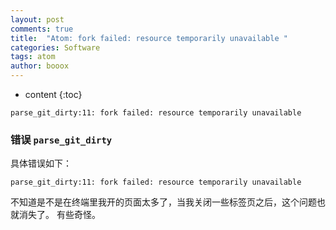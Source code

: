 ```yaml
---
layout: post
comments: true
title:  "Atom: fork failed: resource temporarily unavailable "
categories: Software
tags: atom
author: booox
---
```


* content
{:toc}

`parse_git_dirty:11: fork failed: resource temporarily unavailable`



### 错误 `parse_git_dirty`

具体错误如下：

`parse_git_dirty:11: fork failed: resource temporarily unavailable`

不知道是不是在终端里我开的页面太多了，当我关闭一些标签页之后，这个问题也就消失了。
有些奇怪。
